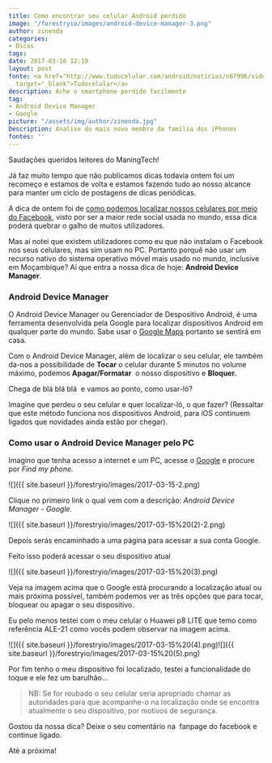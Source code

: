 ```yaml
---
title: Como encontrar seu celular Android perdido
image: "/forestryio/images/android-device-manager-3.png"
author: zinenda
categories:
- Dicas
tags: 
date: 2017-03-16 12:19
layout: post
fonte: <a href="http://www.tudocelular.com/android/noticias/n67996/videochamadas-no-android-via-booyah-app.html"
  target="_blank">Tudocelular</a>
description: Ache o smartphone perdido facilmente
tag:
- Android Device Manager
- Google
picture: "/assets/img/author/zinenda.jpg"
Description: Analíse do mais novo membro da família dos iPhones
fontes: ''
---
```

Saudações queridos leitores do ManingTech!

Já faz muito tempo que não publicamos dicas todavia ontem foi um recomeço e estamos de volta e estamos fazendo tudo ao nosso alcance para manter um ciclo de postagens de dicas periódicas.

A dica de ontem foi de [como podemos localizar nossos celulares por meio do Facebook](https://maningtech.github.io/dicas/2017/03/15/como-encontrar-um-celular-perdido-usando-o-facebook-na-web/), visto por ser a maior rede social usada no mundo, essa dica poderá quebrar o galho de muitos utilizadores.

Mas aí notei que existem utilizadores como eu que não instalam o Facebook nos seus celulares, mas sim usam no PC. Portanto porquê não usar um recurso nativo do sistema operativo móvel mais usado no mundo, inclusive em Moçambique? Aí que entra a nossa dica de hoje: **Android Device Manager**.

### Android Device Manager

O Android Device Manager ou Gerenciador de Despositivo Android, é uma ferramenta desenvolvida pela Google para localizar dispositivos Android em qualquer parte do mundo. Sabe usar o [Google Maps](https://www.google.co.mz/maps) portanto se sentirá em casa.

Com o Android Device Manager, além de localizar o seu celular, ele também da-nos a possibilidade de **Tocar** o celular durante 5 minutos no volume máximo, podemos **Apagar/Formatar**  o nosso dispositivo e **Bloquer.**

Chega de blá blá blá  e vamos ao ponto, como usar-ló?

Imagine que perdeu o seu celular e quer localizar-ló, o que fazer? (Ressaltar que este método funciona nos dispositivos Android, para iOS continuem ligados que novidades ainda estão por chegar).

### Como usar o Android Device Manager pelo PC

Imagino que tenha acesso a internet e um PC, acesse o [Google](https://google.co.mz) e procure por _Find my phone._

![]({{ site.baseurl }}/forestryio/images/2017-03-15-2.png)

Clique no primeiro link o qual vem com a descrição: _Android Device Manager - Google._

![]({{ site.baseurl }}/forestryio/images/2017-03-15%20(2)-2.png)

Depois serás encaminhado a uma página para acessar a sua conta Google.

Feito isso poderá acessar o seu dispositivo atual

![]({{ site.baseurl }}/forestryio/images/2017-03-15%20(3).png)

Veja na imagem acima que o Google está procurando a localização atual ou mais próxima possível, também podemos ver as três opções que para tocar, bloquear ou apagar o seu dispositivo.

Eu pelo menos testei com o meu celular o Huawei p8 LITE que temo como referência ALE-21 como vocês podem observar na imagem acima.

![]({{ site.baseurl }}/forestryio/images/2017-03-15%20(4).png)![]({{ site.baseurl }}/forestryio/images/2017-03-15%20(5).png)

Por fim tenho o meu dispositivo foi localizado, testei a funcionalidade do toque e ele fez um barulhão...

> NB: Se for roubado o seu celular seria apropriado chamar as autoridades para que acompanhe-o na localização onde se encontra atualmente o seu dispositivo, por motivos de segurança.

Gostou da nossa dica? Deixe o seu comentário na  fanpage do facebook e continue ligado.

Até a próxima!